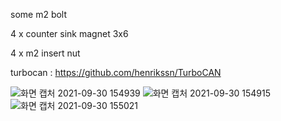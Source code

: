 some m2 bolt

4 x counter sink magnet 3x6

4 x m2 insert nut

turbocan : https://github.com/henrikssn/TurboCAN

![화면 캡처 2021-09-30 154939](https://user-images.githubusercontent.com/16078263/135402437-c1bb9436-f45d-4e3a-bc90-b38d558b6152.png)
![화면 캡처 2021-09-30 154915](https://user-images.githubusercontent.com/16078263/135402441-170db041-36c4-472a-a0bf-64fec95b283e.png)
![화면 캡처 2021-09-30 155021](https://user-images.githubusercontent.com/16078263/135402443-0643df6e-a6b4-4ee1-8ec2-22b45022e716.png)
